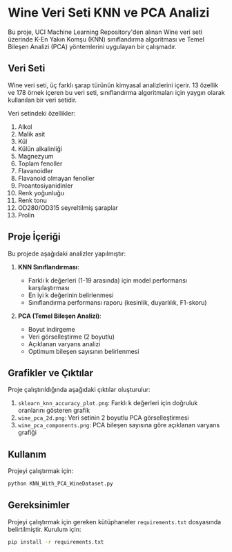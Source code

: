 # Wine Veri Seti KNN ve PCA Analizi

Bu proje, UCI Machine Learning Repository'den alınan Wine veri seti üzerinde K-En Yakın Komşu (KNN) sınıflandırma algoritması ve Temel Bileşen Analizi (PCA) yöntemlerini uygulayan bir çalışmadır.

## Veri Seti

Wine veri seti, üç farklı şarap türünün kimyasal analizlerini içerir. 13 özellik ve 178 örnek içeren bu veri seti, sınıflandırma algoritmaları için yaygın olarak kullanılan bir veri setidir.

Veri setindeki özellikler:
1. Alkol
2. Malik asit
3. Kül
4. Külün alkalinliği
5. Magnezyum
6. Toplam fenoller
7. Flavanoidler
8. Flavanoid olmayan fenoller
9. Proantosiyanidinler
10. Renk yoğunluğu
11. Renk tonu
12. OD280/OD315 seyreltilmiş şaraplar
13. Prolin

## Proje İçeriği

Bu projede aşağıdaki analizler yapılmıştır:

1. **KNN Sınıflandırması**:
   - Farklı k değerleri (1-19 arasında) için model performansı karşılaştırması
   - En iyi k değerinin belirlenmesi
   - Sınıflandırma performansı raporu (kesinlik, duyarlılık, F1-skoru)

2. **PCA (Temel Bileşen Analizi)**:
   - Boyut indirgeme 
   - Veri görselleştirme (2 boyutlu)
   - Açıklanan varyans analizi
   - Optimum bileşen sayısının belirlenmesi

## Grafikler ve Çıktılar

Proje çalıştırıldığında aşağıdaki çıktılar oluşturulur:

1. `sklearn_knn_accuracy_plot.png`: Farklı k değerleri için doğruluk oranlarını gösteren grafik
2. `wine_pca_2d.png`: Veri setinin 2 boyutlu PCA görselleştirmesi
3. `wine_pca_components.png`: PCA bileşen sayısına göre açıklanan varyans grafiği

## Kullanım

Projeyi çalıştırmak için:

```bash
python KNN_With_PCA_WineDataset.py
```

## Gereksinimler

Projeyi çalıştırmak için gereken kütüphaneler `requirements.txt` dosyasında belirtilmiştir. Kurulum için:

```bash
pip install -r requirements.txt
``` 